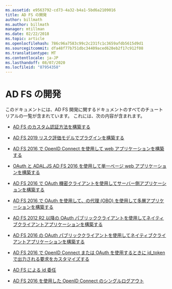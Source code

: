 ```yaml
---
ms.assetid: e9563792-cd73-4a32-b4a1-5bd6a2109016
title: AD FS の開発
author: billmath
ms.author: billmath
manager: mtillman
ms.date: 02/22/2018
ms.topic: article
ms.openlocfilehash: 786c96a7583c99c2c231fc1c3659afdb5615d9d1
ms.sourcegitcommit: dfa48f77b751dbc34409aced628eb2f17c912f08
ms.translationtype: MT
ms.contentlocale: ja-JP
ms.lasthandoff: 08/07/2020
ms.locfileid: "87954358"
---
```

# <a name="ad-fs-development"></a>AD FS の開発


このドキュメントには、AD FS 開発に関するドキュメントのすべてのチュートリアルの一覧が含まれています。 これには、次の内容が含まれます。


- [AD FS のカスタム認証方法を構築する](../ad-fs/development/ad-fs-build-custom-auth-method.md)

- [AD FS 2019 リスク評価モデルでプラグインを構築する](../ad-fs/development/ad-fs-risk-assessment-model.md)

- [AD FS 2016 で OpenID Connect を使用して web アプリケーションを構築する](../ad-fs/development/Enabling-OpenId-Connect-with-AD-FS.md)

- [OAuth と ADAL.JS AD FS 2016 を使用して単一ページ web アプリケーションを構築する](../ad-fs/development/Single-Page-Application-with-AD-FS.md)

- [AD FS 2016 で OAuth 機密クライアントを使用してサーバー側アプリケーションを構築する](./development/enabling-oauth-confidential-clients-with-ad-fs.md)

- [AD FS 2016 で OAuth を使用して、の代理 (OBO) を使用して多層アプリケーションを構築する](./development/ad-fs-on-behalf-of-authentication-in-windows-server.md)

- [AD FS 2012 R2 以降の OAuth パブリッククライアントを使用してネイティブクライアントアプリケーションを構築する](/previous-versions/adfs-windows-server-2012R2/dn633593(v=msdn.10))

- [AD FS 2016 の OAuth パブリッククライアントを使用してネイティブクライアントアプリケーションを構築する](../ad-fs/development/native-client-with-ad-fs.md)

- [AD FS 2016 で OpenID Connect または OAuth を使用するときに id_token で出力される要求をカスタマイズする](./development/custom-id-tokens-in-ad-fs.md)

- [AD FS による id 委任](../ad-fs/development/ad-fs-identity-delegation.md)

- [AD FS 2016 を使用した OpenID Connect のシングルログアウト](../ad-fs/development/ad-fs-logout-openid-connect.md)
